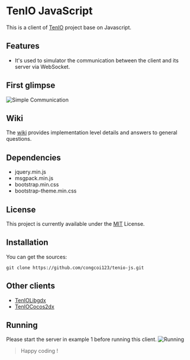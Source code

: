 # TenIO JavaScript

This is a client of [TenIO](https://github.com/congcoi123/tenio) project base on Javascript.

## Features
- It's used to simulator the communication between the client and its server via WebSocket.

## First glimpse
![Simple Communication](https://github.com/congcoi123/tenio/blob/master/assets/login-example-ws-1.gif)

## Wiki
The [wiki](https://github.com/congcoi123/tenio-js/wiki) provides implementation level details and answers to general questions.

## Dependencies
- jquery.min.js
- msgpack.min.js
- bootstrap.min.css
- bootstrap-theme.min.css

## License
This project is currently available under the [MIT](https://github.com/congcoi123/tenio-js/blob/master/LICENSE) License.

## Installation
You can get the sources:
```
git clone https://github.com/congcoi123/tenio-js.git
```

## Other clients
- [TenIOLibgdx](https://github.com/congcoi123/tenio-libgdx.git)
- [TenIOCocos2dx](https://github.com/congcoi123/tenio-cocos2dx.git)

## Running
Please start the server in example 1 before running this client.
![Running](https://github.com/congcoi123/tenio/blob/master/assets/tenio-examples.png)

> Happy coding !
